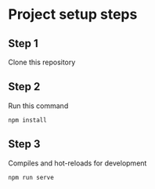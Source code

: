 # Project setup steps
## Step 1
Clone this repository
## Step 2
Run this command
```
npm install
```

## Step 3 
Compiles and hot-reloads for development
```
npm run serve
```

